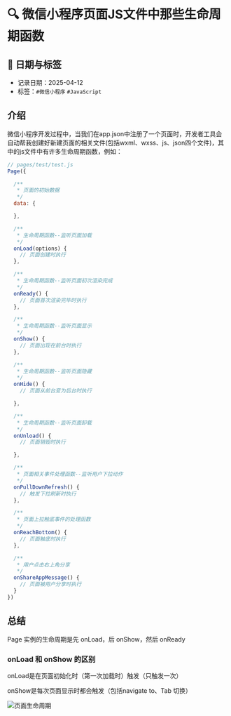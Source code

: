 # 🔍 微信小程序页面JS文件中那些生命周期函数

## 📅 日期与标签

- 记录日期：2025-04-12
- 标签：`#微信小程序` `#JavaScript`

## 介绍

微信小程序开发过程中，当我们在app.json中注册了一个页面时，开发者工具会自动帮我创建好新建页面的相关文件(包括wxml、wxss、js、json四个文件)，其中的js文件中有许多生命周期函数，例如：
```JavaScript
// pages/test/test.js
Page({

  /**
   * 页面的初始数据
   */
  data: {

  },

  /**
   * 生命周期函数--监听页面加载
   */
  onLoad(options) {
    // 页面创建时执行
  },

  /**
   * 生命周期函数--监听页面初次渲染完成
   */
  onReady() {
    // 页面首次渲染完毕时执行
  },

  /**
   * 生命周期函数--监听页面显示
   */
  onShow() {
    // 页面出现在前台时执行
  },

  /**
   * 生命周期函数--监听页面隐藏
   */
  onHide() {
    // 页面从前台变为后台时执行

  },

  /**
   * 生命周期函数--监听页面卸载
   */
  onUnload() {
    // 页面销毁时执行

  },

  /**
   * 页面相关事件处理函数--监听用户下拉动作
   */
  onPullDownRefresh() {
    // 触发下拉刷新时执行
  },

  /**
   * 页面上拉触底事件的处理函数
   */
  onReachBottom() {
    // 页面触底时执行
  },

  /**
   * 用户点击右上角分享
   */
  onShareAppMessage() {
    // 页面被用户分享时执行
  }
})
```

## 总结

Page 实例的生命周期是先 onLoad，后 onShow，然后 onReady

### onLoad 和 onShow 的区别

onLoad是在页面初始化时（第一次加载时）触发（只触发一次）

onShow是每次页面显示时都会触发（包括navigate to、Tab 切换）

![页面生命周期](https://res.wx.qq.com/wxdoc/dist/assets/img/page-lifecycle.2e646c86.png)